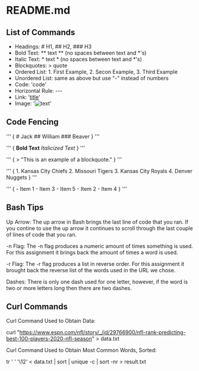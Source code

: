# README.md

## List of Commands
- Headings: # H1, ## H2, ### H3
- Bold Text: ** text ** (no spaces between text and *'s)
- Italic Text: * text * (no spaces between text and *'s)
- Blockquotes: > quote
- Ordered List: 1. First Example, 2. Secon Example, 3. Third Example
- Unordered List: same as above but use "-" instead of numbers
- Code: 'code'
- Horizontal Rule: ---
- Link: '[title](https://www.blahblahblah.com)'
- Image: '![text](image.jpg)'

## Code Fencing
'''
{
    # Jack
    ## William
    ### Beaver
}
'''

'''
{
    **Bold Text**
    *Italicized Text*
}
'''

'''
{
    > "This is an example of a blockquote."
}
'''

'''
{
    1. Kansas City Chiefs
    2. Missouri Tigers
    3. Kansas City Royals
    4. Denver Nuggets
}
'''

'''
{
    - Item 1
    - Item 3
    - Item 5
    - Item 2
    - Item 4
}
'''

## Bash Tips
Up Arrow:
The up arrow in Bash brings the last line of code that you ran. If you contine to use the up arrow it continues to scroll through the last couple of lines of code that you ran.

-n Flag:
The -n flag produces a numeric amount of times something is used. For this assignment it brings back the amount of times a word is used.

-r Flag:
The -r flag produces a list in reverse order. For this assignment it brought back the reverse list of the words used in the URL we chose.

Dashes:
There is only one dash used for one letter, however, if the word is two or more letters long then there are two dashes.

## Curl Commands
Curl Command Used to Obtain Data:

curl "https://www.espn.com/nfl/story/_/id/29766900/nfl-rank-predicting-best-100-players-2020-nfl-season" > data.txt

Curl Command Used to Obtain Most Common Words, Sorted:

tr ' ' '\12' < data.txt | sort | unique -c | sort -nr > result.txt
